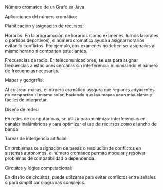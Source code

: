 Número cromatico de un Grafo en Java


Aplicaciones del número cromático:

Planificación y asignación de recursos:

Horarios: En la programación de horarios (como exámenes, turnos laborales o partidos deportivos), el número cromático ayuda a asignar horarios evitando conflictos. Por ejemplo, dos exámenes no deben ser asignados al mismo horario si comparten estudiantes.

Frecuencias de radio: En telecomunicaciones, se usa para asignar frecuencias a estaciones cercanas sin interferencia, minimizando el número de frecuencias necesarias.

Mapas y geografía:

Al colorear mapas, el número cromático asegura que regiones adyacentes no compartan el mismo color, haciendo que los mapas sean más claros y fáciles de interpretar.

Diseño de redes:

En redes de computadoras, se utiliza para minimizar interferencias en canales inalámbricos y para optimizar el uso de recursos como el ancho de banda.

Tareas de inteligencia artificial:

En problemas de asignación de tareas o resolución de conflictos en sistemas autónomos, el número cromático permite modelar y resolver problemas de compatibilidad o dependencia.

Circuitos y lógica computacional:

En diseño de circuitos, puede utilizarse para evitar conflictos entre señales o para simplificar diagramas complejos.
